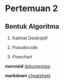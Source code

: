 # Pertemuan 2

## Bentuk Algoritma

1. Kalimat Deskriptif

2. Pseudocode

3. Flowchart

**mermaid**
[dokumentasi](https://mermaid.js.org/syntax/flowchart.html)

**markdown**
[cheatsheet](https://www.markdownguide.org/cheat-sheet/)